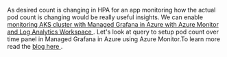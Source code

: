 As desired count is changing in HPA for an app monitoring how the actual pod count is changing would be really useful insights. We can enable <a href="https://learn.microsoft.com/en-us/azure/azure-monitor/containers/container-insights-enable-aks?WT.mc_id=AZ-MVP-5000590&tabs=portal-azure-monitor#existing-aks-cluster" target="_blank" rel="noopener"><span>monitoring AKS cluster with Managed Grafana in Azure with Azure Monitor and Log Analytics Workspace</span> </a>.  Let's look at query to setup pod count over time panel in Managed Grafana in Azure using Azure Monitor.To learn more read the <a href="https://chamindac.blogspot.com/2023/02/pod-counts-grafana-chart-with-azure.html" target="_blank" rel="noopener"><span>blog here</span> </a>.